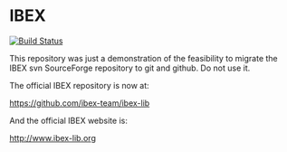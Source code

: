 IBEX
====
[![Build Status](https://travis-ci.org/nicolaje/IBEX.png)](https://travis-ci.org/nicolaje/IBEX)

This repository was just a demonstration of the feasibility to migrate the IBEX svn SourceForge repository to git and github. Do not use it.

The official IBEX repository is now at:

https://github.com/ibex-team/ibex-lib

And the official IBEX website is:

http://www.ibex-lib.org

